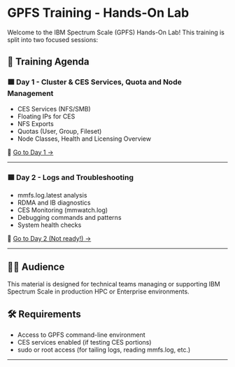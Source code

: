 # GPFS Training - Hands-On Lab

Welcome to the IBM Spectrum Scale (GPFS) Hands-On Lab! This training is split into two focused sessions:

## 📅 Training Agenda

### 🟩 Day 1 - Cluster & CES Services, Quota and Node Management
- CES Services (NFS/SMB)
- Floating IPs for CES
- NFS Exports
- Quotas (User, Group, Fileset)
- Node Classes, Health and Licensing Overview

📂 [Go to Day 1 →](Day1/README.md)

---

### 🟦 Day 2 - Logs and Troubleshooting
- mmfs.log.latest analysis
- RDMA and IB diagnostics
- CES Monitoring (mmwatch.log)
- Debugging commands and patterns
- System health checks

📂 [Go to Day 2 (Not ready!) →](Day2/README.md)

---

## 🧑‍🏫 Audience
This material is designed for technical teams managing or supporting IBM Spectrum Scale in production HPC or Enterprise environments.

## 🛠 Requirements
- Access to GPFS command-line environment
- CES services enabled (if testing CES portions)
- sudo or root access (for tailing logs, reading mmfs.log, etc.)

---
